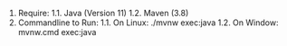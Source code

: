 1. Require:
    1.1. Java (Version 11)
    1.2. Maven (3.8)
2. Commandline to Run:
    1.1. On Linux:
        ./mvnw exec:java
    1.2. On Window:
        mvnw.cmd exec:java

